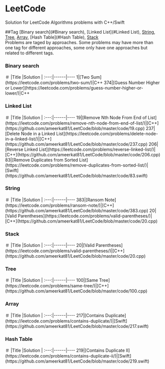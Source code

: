 # LeetCode

Solution for LeetCode Algorithms problems with C++/Swift

##Tag
[Binary search](#Binary search), [Linked List](#Linked List), [String](#String), [Tree](#Tree), [Array](#Array), [Hash Table](#Hash Table), [Stack](#Stack)  
Problems are taged by approaches. Some problems may have more than one tag for different approaches, some only have one approaches but related to different tags.

<h3 id="Binary search">Binary search</h3>
＃    |Title    |Solution  |
:---:|------|----
1|[Two Sum](https://leetcode.com/problems/two-sum/)|C++
374|[Guess Number Higher or Lower](https://leetcode.com/problems/guess-number-higher-or-lower/)|C++

<h3 id="Linked List">Linked List</h3>
＃    |Title    |Solution  |
:---:|------|----
19|[Remove Nth Node From End of List](https://leetcode.com/problems/remove-nth-node-from-end-of-list/)|[C++](https://github.com/ameerkat81/LeetCode/blob/master/code/19.cpp)
237|[Delete Node in a Linked List](https://leetcode.com/problems/delete-node-in-a-linked-list/)|[C++](https://github.com/ameerkat81/LeetCode/blob/master/code/237.cpp)
206|[Reverse Linked List](https://leetcode.com/problems/reverse-linked-list/)|[C++](https://github.com/ameerkat81/LeetCode/blob/master/code/206.cpp)
83|[Remove Duplicates from Sorted List](https://leetcode.com/problems/remove-duplicates-from-sorted-list/)|[Swift](https://github.com/ameerkat81/LeetCode/blob/master/code/83.swift)

<h3 id="String">String</h3>
＃    |Title    |Solution  |
:---:|------|----
383|[Ransom Note](https://leetcode.com/problems/ransom-note/)|[C++](https://github.com/ameerkat81/LeetCode/blob/master/code/383.cpp)
20|[Valid Parentheses](https://leetcode.com/problems/valid-parentheses/)|[C++](https://github.com/ameerkat81/LeetCode/blob/master/code/20.cpp)


<h3 id="Stack">Stack</h3>
＃    |Title    |Solution  |
:---:|------|----
20|[Valid Parentheses](https://leetcode.com/problems/valid-parentheses/)|[C++](https://github.com/ameerkat81/LeetCode/blob/master/code/20.cpp)


<h3 id="Tree">Tree</h3>
＃    |Title    |Solution  |
:---:|------|----
100|[Same Tree](https://leetcode.com/problems/same-tree/)|[C++](https://github.com/ameerkat81/LeetCode/blob/master/code/100.cpp)

<h3 id="Array">Array</h3>
＃    |Title    |Solution  |
:---:|------|----
217|[Contains Duplicate](https://leetcode.com/problems/contains-duplicate/)|[Swift](https://github.com/ameerkat81/LeetCode/blob/master/code/217.swift)

<h3 id="Hash Table">Hash Table</h3>
＃    |Title    |Solution  |
:---:|------|----
219|[Contains Duplicate II](https://leetcode.com/problems/contains-duplicate-ii/)|[Swift](https://github.com/ameerkat81/LeetCode/blob/master/code/219.swift)




